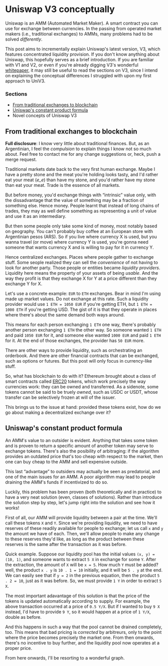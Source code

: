 # Uniswap V3 conceptually

Uniswap is an AMM (Automated Market Maker). A smart contract you can use for
exchange between currencies. In the passing from operated market makers (i.e.,
traditional exchanges) to AMMs, many problems had to be solved *differently*.

This post aims to incrementally explain Uniswap's latest version, V3, which
features concentrated liquidity provision. If you don't know anything about
Uniswap, this hopefully serves as a brief introduction. If you are familiar
with V1 and V2, or even if you're already digging V3's wonderful
[whitepaper][v3swp], it may still be useful to read the sections on V3, since I
intend on explaining the conceptual differences I struggled with upon my first
approach to UniV3.

### Sections

- [From traditional exchanges to blockchain][trad-to-block]
- [Uniswap's constant product formula][ucpf]
- Novel concepts of Uniswap V3

## From traditional exchanges to blockchain

**Full disclosure**: I know very little about traditional finances. But, as an
Argentinian, I feel the *compulsion* to explain things I know not so much
about. Feel free to contact me for any change suggestions or, heck, push a
merge request.

Traditional markets date back to the very first human exchange. Maybe I have a
pretty stone and the meat you're holding looks tasty, and I'd rather eat your
meat (*e_e*) than have my stone, and you'd rather have my stone than eat your
meat. Trade is the essence of all markets.

But before money, you'd exchange things with “intrinsic” value only, with the
dissadvantage that the value of something may be a fraction of something else.
Hence money. People learnt that instead of long chains of trades, they may as
well define something as representing a unit of value and use it as an
intermediary.

But then some people only take some kind of money, most notably based on
geography. You can't probably buy coffee at an European store with Argentinian
pesos (ARS). So if you live where currency X is used, but you wanna travel (or
move) where currency Y is used, you're gonna need someone that wants currency
X and is willing to pay for it in currency Y.

Hence centralized exchanges. Places where people gather to exchange stuff. Some
seople realized they can sell the *convenience* of not having to look for
another party. Those people or entities became *liquidity providers*. Liquidity
here means the property of your assets of being *usable*. And the way they
profit is that they exchange X for Y at a price different than they exchange Y
for X.

Let's use a concrete example: `EUR` to `ETH` exchanges. Bear in mind I'm using
made up market values. Do not exchange at this rate. Such a liquidity provider
would use `1 ETH = 1050 EUR` if you're getting ETH, but `1 ETH = 1000 ETH` if
you're getting USD. The gist of it is that they operate in places where there's
about the same demand both ways around.

This means for each person exchanging `1 ETH` one way, there's probably another
person exchanging `1 ETH` the other way. So someone wanted `1 ETH` and paid
`1050 EUR` for it, and someone else wanted `1000 EUR` and paid `1 ETH` for it.
At the end of those exchanges, the provider has `50 EUR` more.

There are other ways to provide liquidity, such as orchestrating an orderbook.
And there are other financial contracts that can be exchanged, such as options
or futures. But this post will only focus in currency-like stuff.

So, what has blockchain to do with it? Ethereum brought about a class of smart
contracts called [ERC20][erc20] tokens, which work precisely the way currencies
work: they can be owned and transferred. As a sidenote, some tokens cannot be
said to be truely *owned*, such as USDC or USDT, whose transfer can be
selectively frozen at will of the issuer.

This brings us to the issue at hand: provided these tokens exist, how do we go
about making a decentralized exchange over it?

## Uniswap's constant product formula

An AMM's value to an outsider is evident. Anything that takes some token and is
proven to return a specific amount of another token may serve to exchange
tokens. There's also the posibility of arbitraging: if the algorithm provides
an outdated price that's too cheap with respect to the market, then one can buy
cheap to the AMM and sell expensive outside.

This last “advantage” to outsiders may actually be seen as predatorial, and one
of the main issues for an AMM. A poor algorithm may lead to people draining the
AMM's funds if incentivized to do so.

Luckily, this problem has been proven (both theoretically and in practice) to
have a very neat solution (even, classes of solutions). Rather than introduce
the solution step by step, let's jump right into the solution and see how it
works!

First of all, our AMM will provide liquidity between a pair at the time. We'll
call these tokens `X` and `Y`. Since we're providing liquidity, we need to have
reserves of these readily available for people to exchange; let us call `x` and
`y` the amount we have of each. Then, we'll allow people to make any change to
these reserves they'd like, as long as the product between these reserves is
the same after the transaction as it was before.

Quick example. Suppose our liquidity pool has the initial values
`(x, y) = (10, 1)`, and someone wants to extract `5 X` in exchange for some
`Y`. After the extraction, the amount of `X` will be `x = 5`. How much `Y`
must be added? well, the product `x . y` is `10 . 1 = 10` initially, and it
will be `5 . y` at the end. We can easily see that if `y = 2` in the previous
equation, then the product `5 . 2 = 10`, just as it was before. So, we must
provide `1 Y` in order to extract `5 X`.

The most important adavantage of this solution is that the price of the tokens
is updated automatically according to supply. For example, the above
transaction occurred at a price of `0.5 Y/X`. But if I wanted to buy `9 X`
instead, I'd have to provide `9 Y`, so it would happen at a price of `1 Y/X`,
double as before.

And this happens in such a way that the pool cannot be drained completely, too.
This means that bad pricing is *corrected* by arbitreurs, only to the point
where the price becomes precisely the market one. From then onwards, there's no
incentive to buy further, and the liquidity pool now operates at a proper
price.

From here onwards, I'll be resorting to a wonderful graph.

[v3swp]: https://uniswap.org/whitepaper-v3.pdf
[trad-to-block]: #from-traditional-exchanges-to-blockchain
[erc20]: https://ethereum.org/en/developers/docs/standards/tokens/erc-20/
[ucpf]: #uniswaps-constant-product-formula
